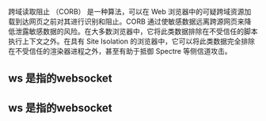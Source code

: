 跨域读取阻止 （CORB） 是一种算法，可以在 Web 浏览器中的可疑跨域资源加载到达网页之前对其进行识别和阻止。CORB 通过使敏感数据远离跨源网页来降低泄露敏感数据的风险。在大多数浏览器中，它将此类数据排除在不受信任的脚本执行上下文之外。在具有 Site Isolation 的浏览器中，它可以将此类数据完全排除在不受信任的渲染器进程之外，甚至有助于抵御 Spectre 等侧信道攻击。

## ws 是指的websocket
## ws 是指的websocket